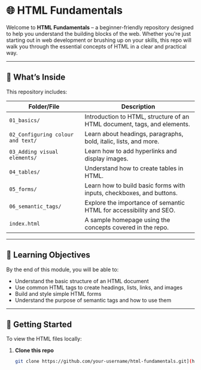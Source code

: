 # 🌐 HTML Fundamentals

Welcome to **HTML Fundamentals** – a beginner-friendly repository designed to help you understand the building blocks of the web. Whether you're just starting out in web development or brushing up on your skills, this repo will walk you through the essential concepts of HTML in a clear and practical way.

---

## 📁 What’s Inside

This repository includes:

| Folder/File | Description |
|-------------|-------------|
| `01_basics/` | Introduction to HTML, structure of an HTML document, tags, and elements. |
| `02_Configuring colour and text/` | Learn about headings, paragraphs, bold, italic, lists, and more. |
| `03_Adding visual elements/` | Learn how to add hyperlinks and display images. |
| `04_tables/` | Understand how to create tables in HTML. |
| `05_forms/` | Learn how to build basic forms with inputs, checkboxes, and buttons. |
| `06_semantic_tags/` | Explore the importance of semantic HTML for accessibility and SEO. |
| `index.html` | A sample homepage using the concepts covered in the repo. |

---

## 🎯 Learning Objectives

By the end of this module, you will be able to:

- Understand the basic structure of an HTML document
- Use common HTML tags to create headings, lists, links, and images
- Build and style simple HTML forms
- Understand the purpose of semantic tags and how to use them

---

## 🚀 Getting Started

To view the HTML files locally:

1. **Clone this repo**  
   ```bash
   git clone https://github.com/your-username/html-fundamentals.git](https://github.com/Qiyou0103/html-fundalmental.git)](https://github.com/Qiyou0103/html-fundalmental.git)
